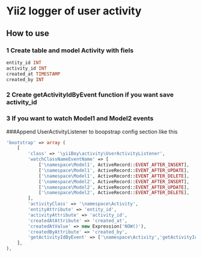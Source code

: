 # Yii2 logger of user activity

## How to use

### 1 Create table and model Activity with fiels

```sql
entity_id INT
activity_id INT
created_at TIMESTAMP
created_by INT
```

### 2 Create getActivityIdByEvent function if you want save activity_id

### 3 If you want to watch Model1 and Model2 events
###Append UserActivityListener to boopstrap config section like this

```php
'bootstrap' => array (
    [
        'class' => '\yiiBoy\activity\UserActivityListener',
        'watchClassNameEventName' => [
            ['\namespace\Model1', ActiveRecord::EVENT_AFTER_INSERT],
            ['\namespace\Model1', ActiveRecord::EVENT_AFTER_UPDATE],
            ['\namespace\Model1', ActiveRecord::EVENT_AFTER_DELETE],
            ['\namespace\Model2', ActiveRecord::EVENT_AFTER_INSERT],
            ['\namespace\Model2', ActiveRecord::EVENT_AFTER_UPDATE],
            ['\namespace\Model2', ActiveRecord::EVENT_AFTER_DELETE],
        ],
        'activityClass' => '\namespace\Activity',
        'entityAttribute' => 'entity_id',
        'activityAttribute' => 'activity_id',
        'createdAtAttribute' => 'created_at',
        'createdAtValue' => new Expression('NOW()'),
        'createdByAttribute' => 'created_by',
        'getActivityIdByEvent' => ['\namespace\Activity','getActivityIdByEvent'],
    ],
),
```
